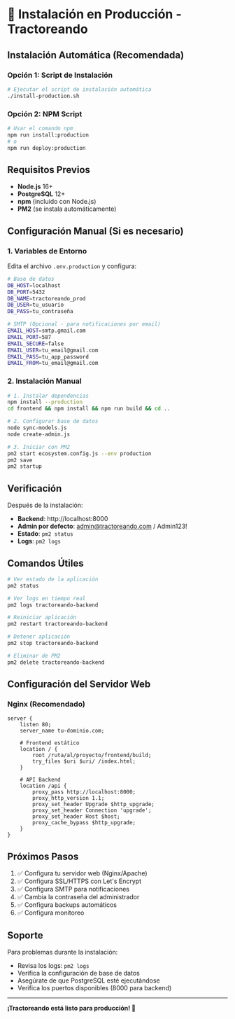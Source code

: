 # 🚀 Instalación en Producción - Tractoreando

## Instalación Automática (Recomendada)

### Opción 1: Script de Instalación
```bash
# Ejecutar el script de instalación automática
./install-production.sh
```

### Opción 2: NPM Script
```bash
# Usar el comando npm
npm run install:production
# o
npm run deploy:production
```

## Requisitos Previos

- **Node.js** 16+ 
- **PostgreSQL** 12+
- **npm** (incluido con Node.js)
- **PM2** (se instala automáticamente)

## Configuración Manual (Si es necesario)

### 1. Variables de Entorno
Edita el archivo `.env.production` y configura:

```bash
# Base de datos
DB_HOST=localhost
DB_PORT=5432
DB_NAME=tractoreando_prod
DB_USER=tu_usuario
DB_PASS=tu_contraseña

# SMTP (Opcional - para notificaciones por email)
EMAIL_HOST=smtp.gmail.com
EMAIL_PORT=587
EMAIL_SECURE=false
EMAIL_USER=tu_email@gmail.com
EMAIL_PASS=tu_app_password
EMAIL_FROM=tu_email@gmail.com
```

### 2. Instalación Manual
```bash
# 1. Instalar dependencias
npm install --production
cd frontend && npm install && npm run build && cd ..

# 2. Configurar base de datos
node sync-models.js
node create-admin.js

# 3. Iniciar con PM2
pm2 start ecosystem.config.js --env production
pm2 save
pm2 startup
```

## Verificación

Después de la instalación:

- **Backend**: http://localhost:8000
- **Admin por defecto**: admin@tractoreando.com / Admin123!
- **Estado**: `pm2 status`
- **Logs**: `pm2 logs`

## Comandos Útiles

```bash
# Ver estado de la aplicación
pm2 status

# Ver logs en tiempo real
pm2 logs tractoreando-backend

# Reiniciar aplicación
pm2 restart tractoreando-backend

# Detener aplicación
pm2 stop tractoreando-backend

# Eliminar de PM2
pm2 delete tractoreando-backend
```

## Configuración del Servidor Web

### Nginx (Recomendado)
```nginx
server {
    listen 80;
    server_name tu-dominio.com;
    
    # Frontend estático
    location / {
        root /ruta/al/proyecto/frontend/build;
        try_files $uri $uri/ /index.html;
    }
    
    # API Backend
    location /api {
        proxy_pass http://localhost:8000;
        proxy_http_version 1.1;
        proxy_set_header Upgrade $http_upgrade;
        proxy_set_header Connection 'upgrade';
        proxy_set_header Host $host;
        proxy_cache_bypass $http_upgrade;
    }
}
```

## Próximos Pasos

1. ✅ Configura tu servidor web (Nginx/Apache)
2. ✅ Configura SSL/HTTPS con Let's Encrypt
3. ✅ Configura SMTP para notificaciones
4. ✅ Cambia la contraseña del administrador
5. ✅ Configura backups automáticos
6. ✅ Configura monitoreo

## Soporte

Para problemas durante la instalación:
- Revisa los logs: `pm2 logs`
- Verifica la configuración de base de datos
- Asegúrate de que PostgreSQL esté ejecutándose
- Verifica los puertos disponibles (8000 para backend)

---

**¡Tractoreando está listo para producción! 🎉**